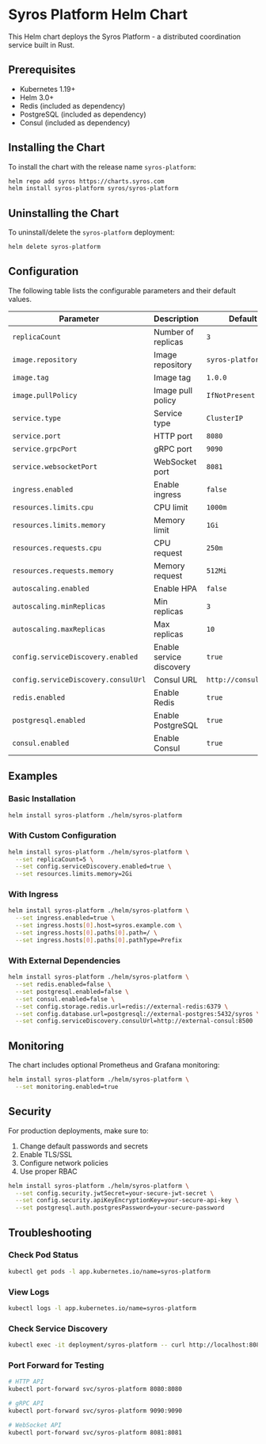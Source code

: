 # Syros Platform Helm Chart

This Helm chart deploys the Syros Platform - a distributed coordination service built in Rust.

## Prerequisites

- Kubernetes 1.19+
- Helm 3.0+
- Redis (included as dependency)
- PostgreSQL (included as dependency)
- Consul (included as dependency)

## Installing the Chart

To install the chart with the release name `syros-platform`:

```bash
helm repo add syros https://charts.syros.com
helm install syros-platform syros/syros-platform
```

## Uninstalling the Chart

To uninstall/delete the `syros-platform` deployment:

```bash
helm delete syros-platform
```

## Configuration

The following table lists the configurable parameters and their default values.

| Parameter | Description | Default |
|-----------|-------------|---------|
| `replicaCount` | Number of replicas | `3` |
| `image.repository` | Image repository | `syros-platform` |
| `image.tag` | Image tag | `1.0.0` |
| `image.pullPolicy` | Image pull policy | `IfNotPresent` |
| `service.type` | Service type | `ClusterIP` |
| `service.port` | HTTP port | `8080` |
| `service.grpcPort` | gRPC port | `9090` |
| `service.websocketPort` | WebSocket port | `8081` |
| `ingress.enabled` | Enable ingress | `false` |
| `resources.limits.cpu` | CPU limit | `1000m` |
| `resources.limits.memory` | Memory limit | `1Gi` |
| `resources.requests.cpu` | CPU request | `250m` |
| `resources.requests.memory` | Memory request | `512Mi` |
| `autoscaling.enabled` | Enable HPA | `false` |
| `autoscaling.minReplicas` | Min replicas | `3` |
| `autoscaling.maxReplicas` | Max replicas | `10` |
| `config.serviceDiscovery.enabled` | Enable service discovery | `true` |
| `config.serviceDiscovery.consulUrl` | Consul URL | `http://consul:8500` |
| `redis.enabled` | Enable Redis | `true` |
| `postgresql.enabled` | Enable PostgreSQL | `true` |
| `consul.enabled` | Enable Consul | `true` |

## Examples

### Basic Installation

```bash
helm install syros-platform ./helm/syros-platform
```

### With Custom Configuration

```bash
helm install syros-platform ./helm/syros-platform \
  --set replicaCount=5 \
  --set config.serviceDiscovery.enabled=true \
  --set resources.limits.memory=2Gi
```

### With Ingress

```bash
helm install syros-platform ./helm/syros-platform \
  --set ingress.enabled=true \
  --set ingress.hosts[0].host=syros.example.com \
  --set ingress.hosts[0].paths[0].path=/ \
  --set ingress.hosts[0].paths[0].pathType=Prefix
```

### With External Dependencies

```bash
helm install syros-platform ./helm/syros-platform \
  --set redis.enabled=false \
  --set postgresql.enabled=false \
  --set consul.enabled=false \
  --set config.storage.redis.url=redis://external-redis:6379 \
  --set config.database.url=postgresql://external-postgres:5432/syros \
  --set config.serviceDiscovery.consulUrl=http://external-consul:8500
```

## Monitoring

The chart includes optional Prometheus and Grafana monitoring:

```bash
helm install syros-platform ./helm/syros-platform \
  --set monitoring.enabled=true
```

## Security

For production deployments, make sure to:

1. Change default passwords and secrets
2. Enable TLS/SSL
3. Configure network policies
4. Use proper RBAC

```bash
helm install syros-platform ./helm/syros-platform \
  --set config.security.jwtSecret=your-secure-jwt-secret \
  --set config.security.apiKeyEncryptionKey=your-secure-api-key \
  --set postgresql.auth.postgresPassword=your-secure-password
```

## Troubleshooting

### Check Pod Status

```bash
kubectl get pods -l app.kubernetes.io/name=syros-platform
```

### View Logs

```bash
kubectl logs -l app.kubernetes.io/name=syros-platform
```

### Check Service Discovery

```bash
kubectl exec -it deployment/syros-platform -- curl http://localhost:8080/health
```

### Port Forward for Testing

```bash
# HTTP API
kubectl port-forward svc/syros-platform 8080:8080

# gRPC API
kubectl port-forward svc/syros-platform 9090:9090

# WebSocket API
kubectl port-forward svc/syros-platform 8081:8081
```
